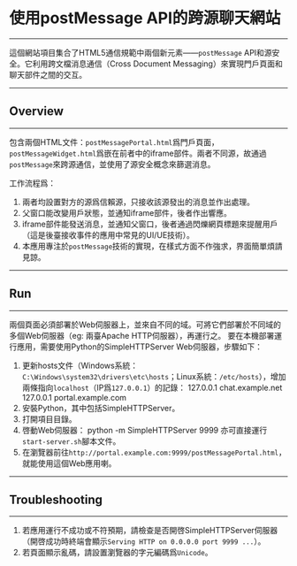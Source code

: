 # 使用postMessage API的跨源聊天網站
***
這個網站項目集合了HTML5通信規範中兩個新元素——`postMessage` API和源安全。它利用跨文檔消息通信（Cross Document Messaging）來實現門戶頁面和聊天部件之間的交互。
***
## Overview
***
包含兩個HTML文件：`postMessagePortal.html`爲門戶頁面，`postMessageWidget.html`爲嵌在前者中的iframe部件。兩者不同源，故通過`postMessage`來跨源通信，並使用了源安全概念來篩選消息。

工作流程爲：

1. 兩者均設置對方的源爲信賴源，只接收該源發出的消息並作出處理。
2. 父窗口能改變用戶狀態，並通知iframe部件，後者作出響應。
3. iframe部件能發送消息，並通知父窗口，後者通過閃爍網頁標題來提醒用戶（這是後臺接收事件的應用中常見的UI/UE技術）。
4. 本應用專注於`postMessage`技術的實現，在樣式方面不作強求，界面簡單煩請見諒。

***
## Run
***
兩個頁面必須部署於Web伺服器上，並來自不同的域。可將它們部署於不同域的多個Web伺服器（eg: 兩臺Apache HTTP伺服器），再運行之。
要在本機部署運行應用，需要使用Python的SimpleHTTPServer Web伺服器，步驟如下：

1. 更新hosts文件（Windows系統：`C:\Windows\system32\drivers\etc\hosts`；Linux系統：`/etc/hosts`），增加兩條指向`localhost`（IP爲`127.0.0.1`）的記錄：
    127.0.0.1  chat.example.net
    127.0.0.1  portal.example.com
2. 安裝Python，其中包括SimpleHTTPServer。
3. 打開項目目錄。
4. 啓動Web伺服器：
    python -m SimpleHTTPServer 9999
   亦可直接運行`start-server.sh`腳本文件。
5. 在瀏覽器前往`http://portal.example.com:9999/postMessagePortal.html`，就能使用這個Web應用喇。

***
## Troubleshooting
***
1. 若應用運行不成功或不符預期，請檢查是否開啓SimpleHTTPServer伺服器（開啓成功時終端會顯示`Serving HTTP on 0.0.0.0 port 9999 ...`）。
2. 若頁面顯示亂碼，請設置瀏覽器的字元編碼爲`Unicode`。
